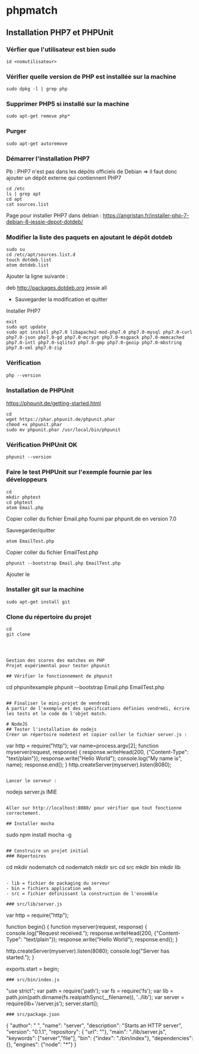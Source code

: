# phpmatch

## Installation PHP7 et PHPUnit
### Vérfier que l'utilisateur est bien sudo
```
id <nomutilisateur>
```

### Vérifier quelle version de PHP est installée sur la machine
```
sudo dpkg -l | grep php
```

### Supprimer PHP5 si installé sur la machine
```
sudo apt-get remove php*
```

### Purger
```
sudo apt-get autoremove
```

### Démarrer l'installation PHP7
Pb : PHP7 n'est pas dans les dépôts officiels de Debian => il faut donc ajouter un dépôt externe qui contiennent PHP7

```
cd /etc
ls | grep apt
cd apt
cat sources.list
```

Page pour installer PHP7 dans debian : https://angristan.fr/installer-php-7-debian-8-jessie-depot-dotdeb/

### Modifier la liste des paquets en ajoutant le dépôt dotdeb
```
sudo su
cd /etc/apt/sources.list.d
touch dotdeb.list
atom dotdeb.list
```

Ajouter la ligne suivante :

deb http://packages.dotdeb.org jessie all

- Sauvegarder la modification et quitter

Installer PHP7

```
exit
sudo apt update
sudo apt install php7.0 libapache2-mod-php7.0 php7.0-mysql php7.0-curl php7.0-json php7.0-gd php7.0-mcrypt php7.0-msgpack php7.0-memcached php7.0-intl php7.0-sqlite3 php7.0-gmp php7.0-geoip php7.0-mbstring php7.0-xml php7.0-zip
```
### Vérification
```
php --version
```

### Installation de PHPUnit
https://phpunit.de/getting-started.html
```
cd
wget https://phar.phpunit.de/phpunit.phar
chmod +x phpunit.phar
sudo mv phpunit.phar /usr/local/bin/phpunit
```

### Vérification PHPUnit OK
```
phpunit --version
```

### Faire le test PHPUnit sur l'exemple fournie par les développeurs
```
cd
mkdir phptest
cd phptest
atom Email.php
```
Copier coller du fichier Email.php fourni par phpunit.de en version 7.0

Sauvegarder/quitter

```
atom EmailTest.php
```
Copier coller du fichier EmailTest.php

```
phpunit --bootstrap Email.php EmailTest.php
```



Ajouter le



### Installer git sur la machine
```
sudo apt-get install git
```
### Clone du répertoire du projet
```
cd
git clone 




Gestion des scores des matches en PHP
Projet expérimental pour tester phpunit

## Vérifier le fonctionnement de phpunit
```
cd phpunitexample
phpunit --bootstrap Email.php EmailTest.php
```

## Finaliser le mini-projet de vendredi
A partir de l'exemple et des spécifications définies vendredi, écrire les tests et le code de l'objet match.

# NodeJS
## Tester l'installation de nodejs
Créer un répertoire nodetest et copier coller le fichier server.js :
```
var http = require("http");
var name=process.argv[2];
function myserver(request, response) 
{
  response.writeHead(200, {"Content-Type": "text/plain"});
  response.write("Hello World");
  console.log("My name is", name);
  response.end();
}
http.createServer(myserver).listen(8080);
```

Lancer le serveur :
```
nodejs server.js IMIE
```

Aller sur http://localhost:8080/ pour vérifier que tout fonctionne correctement.

## Installer mocha
```
sudo npm install mocha -g
```

## Construire un projet initial
### Répertoires

```
cd
mkdir nodematch
cd nodematch
mkdir src
cd src
mkdir bin
mkdir lib
```

- lib = fichier de packaging du serveur
- bin = fichiers application web
- src = fichier définissant la construction de l'ensemble

### src/lib/server.js
```
var http = require("http");

function begin() {
  function myserver(request, response) {
    console.log("Request received.");
    response.writeHead(200, {"Content-Type": "text/plain"});
    response.write("Hello World");
    response.end();
  }

  http.createServer(myserver).listen(8080);
  console.log("Server has started.");
}

exports.start = begin;
```
### src/bin/index.js
```
"use strict";
var path = require('path');
var fs = require('fs');
var lib = path.join(path.dirname(fs.realpathSync(__filename)), '../lib');
var server = require(lib+'/server.js');
server.start();
```
### src/package.json
```

{
  "author": " ",
  "name": "server",
  "description": "Starts an HTTP server",
  "version": "0.1.1",
  "repository": { "url": ""},
  "main": "./lib/server.js",
  "keywords": ["server","file"],
  "bin": {"index": "./bin/index"},
  "dependencies": {},
  "engines": {"node": "*"}
}
```






